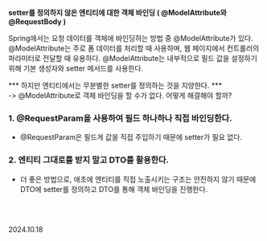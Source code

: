 **setter를 정의하지 않은 엔티티에 대한 객체 바인딩 ( @ModelAttribute와 @RequestBody )**

Spring에서는 요청 데이터를 객체에 바인딩하는 방법 중 @ModelAttribute가 있다.
@ModelAttribute는 주로 폼 데이터를 처리할 때 사용하며, 웹 페이지에서 컨트롤러의 파라미터로 전달할 때 유용하다.
@ModelAttribute는 내부적으로 필드 값을 설정하기 위해 기본 생성자와 setter 메서드를 사용한다.

*** 하지만 엔티티에서는 무분별한 setter를 정의하는 것을 지양한다. *** <br>
-> @ModelAttribute로 객체 바인딩을 할 수가 없다. 어떻게 해결해야 할까?

### 1. @RequestParam을 사용하여 필드 하나하나 직접 바인딩한다.
- @RequestParam은 필드게 값을 직접 주입하기 때문에 setter가 필요 없다.

### 2. 엔티티 그대로를 받지 말고 DTO를 활용한다.
- 더 좋은 방법으로, 애초에 엔티티를 직접 노출시키는 구조는 안전하지 않기 때문에 DTO에 setter를 정의하고 DTO를 통해 객체 바인딩을 진행한다.


<br>
<br>

2024.10.18